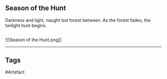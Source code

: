 ## Season of the Hunt
Darkness and light, naught but forest between.
As the forest fades, the twilight hunt begins.
## 
![[Season of the Hunt.png]]

---
## Tags
#Artefact
